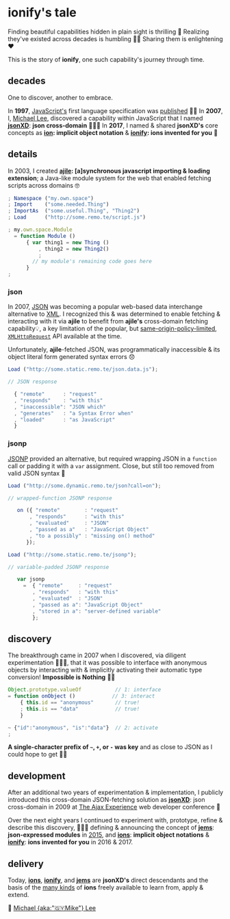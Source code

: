# ionify's tale


Finding beautiful capabilities hidden in plain sight is thrilling 🎉 Realizing they've existed across decades is humbling 🙇🏾 Sharing them is enlightening ❤️

This is the story of **ionify**, one such capability's journey through time.


## decades

One to discover, another to embrace.

In **1997**, [JavaScript's](https://web.archive.org/web/20070916144913/http://wp.netscape.com/newsref/pr/newsrelease67.html) first language specification was [published](http://www.ecma-international.org/publications/files/ECMA-ST-ARCH/ECMA-262,%201st%20edition,%20June%201997.pdf) 👏🏾 In **2007**, I, [Michael Lee](http://twitter.com/iskitz), discovered a capability within JavaScript that I named [**jsonXD**](http://www.slideshare.net/iskitz/using-jsonxd-for-crossdomain-json-exchange): **json cross-domain** 👨🏾‍💻 In **2017**, I named & shared **jsonXD's** core concepts as **[ion](https://github.com/ionify/ionify/blob/public/info/ion.md): implicit object notation** & **[ionify](https://github.com/ionify/ionify/): ions invented for you** 🎉


## details

In 2003, I created **[ajile](http://ajile.net): [a]synchronous javascript importing & loading extension**; a Java-like module system for the web that enabled fetching scripts across domains 🤓

```javascript
; Namespace ("my.own.space")
; Import    ("some.needed.Thing")
; ImportAs  ("some.useful.Thing", "Thing2")
; Load      ("http://some.remo.te/script.js")

; my.own.space.Module
  = function Module ()
      { var thing1 = new Thing ()
          , thing2 = new Thing2()
          ;
        // my module's remaining code goes here
      }
;
```

### json

In 2007, [JSON](https://en.wikipedia.org/wiki/JSON) was becoming a popular web-based data interchange alternative to [XML](https://en.wikipedia.org/wiki/XML). I recognized this & was determined to enable fetching & interacting with it via **ajile** to benefit from **ajile's** cross-domain fetching capability💡, a key limitation of the popular, but [same-origin-policy-limited](https://en.wikipedia.org/wiki/Same-origin_policy), [`XMLHttpRequest`](https://en.wikipedia.org/wiki/XMLHttpRequest) API available at the time.

Unfortunately, **ajile**-fetched JSON, was programmatically inaccessible & its object literal form generated syntax errors 😞

```javascript
Load ("http://some.static.remo.te/json.data.js");

// JSON response

  { "remote"      : "request"
  , "responds"    : "with this"
  , "inaccessible": "JSON which"
  , "generates"   : "a Syntax Error when"
  , "loaded"      : "as JavaScript"
  }
```

### jsonp

[JSONP](https://en.wikipedia.org/wiki/JSONP) provided an alternative, but required wrapping JSON in a `function` call or padding it with a `var` assignment. Close, but still too removed from valid JSON syntax 🤔

```javascript
Load ("http://some.dynamic.remo.te/json?call=on");

// wrapped-function JSONP response

   on ({ "remote"        : "request"
       , "responds"      : "with this"
       , "evaluated"     : "JSON"
       , "passed as a"   : "JavaScript Object"
       , "to a possibly" : "missing on() method"
      });

Load ("http://some.static.remo.te/jsonp");

// variable-padded JSONP response

   var jsonp
     =  { "remote"     : "request"
        , "responds"   : "with this"
        , "evaluated"  : "JSON"
        , "passed as a": "JavaScript Object"
        , "stored in a": "server-defined variable"
        };
```

## discovery

The breakthrough came in 2007 when I discovered, via diligent experimentation 👨🏾‍💻, that it was possible to interface with anonymous objects by interacting with & implicitly activating their automatic type conversion! **Impossible is Nothing** 🙌🏾

```javascript
Object.prototype.valueOf           // 1: interface
= function onObject ()            // 3: interact
    { this.id == "anonymous"       // true!
    ; this.is == "data"            // true!
    }

~ {"id":"anonymous", "is":"data"}  // 2: activate
;
```

**A single-character prefix of `~`, `+`, or `-` was key** and as close to JSON as I could hope to get 👌🏾


## development

After an additional two years of experimentation & implementation, I publicly introduced this cross-domain JSON-fetching solution as [**jsonXD**](http://www.slideshare.net/iskitz/using-jsonxd-for-crossdomain-json-exchange): json cross-domain in 2009 at [The Ajax Experience](http://web.archive.org/web/20090916010056/http://ajaxexperience.techtarget.com:80/conference/html/speakers.html#MLee) web developer conference 🎉

Over the next eight years I continued to experiment with, prototype, refine & describe this discovery, 👨🏾‍💻 defining & announcing the concept of [**jems**](https://github.com/ionify/jems/blob/public/about/jems.md): **json-expressed modules** in [2015](https://github.com/ionify/jems/blob/24ab93d910334e3bbe05b72869cbb4fd81639e10/about/jems.md), and [**ions**](https://github.com/ionify/ionify/blob/public/info/ion.md): **implicit object notations** & [**ionify**](https://github.com/ionify/ionify/blob/public/README.md): **ions invented for you** in 2016 & 2017.

## delivery

Today, **[ions](https://github.com/ionify/ionify/blob/public/info/ion.md)**, **[ionify](https://github.com/ionify/ionify/blob/public/README.md)**, and **[jems](https://github.com/ionify/jems/blob/public/about/jems.md)** are **jsonXD's** direct descendants and the basis of the [many kinds](https://github.com/ionify/ionify/tree/public/info/ions) of **ions** freely available to learn from, apply & extend.

🖤
[Michael {aka:"🇬🇾Mike"} Lee](http://twitter.com/iskitz)